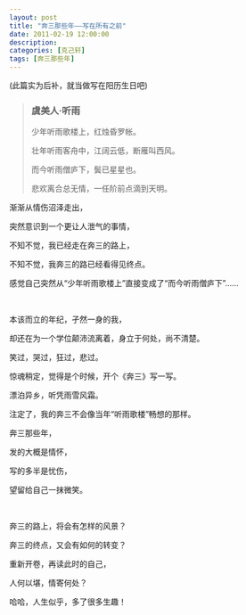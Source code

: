```yaml
---
layout: post
title: "奔三那些年——写在所有之前"
date: 2011-02-19 12:00:00
description: 
categories: [克己轩]
tags: [奔三那些年]
---
```


(此篇实为后补，就当做写在阳历生日吧)

> ### 虞美人·听雨
>
> 少年听雨歌楼上，红烛昏罗帐。
>
> 壮年听雨客舟中，江阔云低，断雁叫西风。
>
> 而今听雨僧庐下，鬓已星星也。
>
> 悲欢离合总无情，一任阶前点滴到天明。

渐渐从情伤沼泽走出，

突然意识到一个更让人泄气的事情，

不知不觉，我已经走在奔三的路上，

不知不觉，我奔三的路已经看得见终点。

感觉自己突然从“少年听雨歌楼上”直接变成了“而今听雨僧庐下”……

<br>

本该而立的年纪，孑然一身的我，

却还在为一个学位颠沛流离着，身立于何处，尚不清楚。

笑过，哭过，狂过，悲过。

惊魂稍定，觉得是个时候，开个《奔三》写一写。

漂泊异乡，听凭雨雪风霜。

注定了，我的奔三不会像当年“听雨歌楼”畅想的那样。

奔三那些年，

发的大概是情怀，

写的多半是忧伤，

望留给自己一抹微笑。

<br>

奔三的路上，将会有怎样的风景？

奔三的终点，又会有如何的转变？

重新开卷，再读此时的自己，

人何以堪，情寄何处？

哈哈，人生似乎，多了很多生趣！
